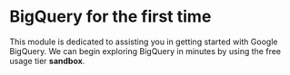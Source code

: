 # BigQuery for the first time
This module is dedicated to assisting you in getting started with Google BigQuery.
We can begin exploring BigQuery in minutes by using the free usage tier **sandbox**.
